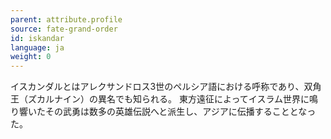 ```yaml
---
parent: attribute.profile
source: fate-grand-order
id: iskandar
language: ja
weight: 0
---
```


イスカンダルとはアレクサンドロス3世のペルシア語における呼称であり、双角王（ズカルナイン）の異名でも知られる。
東方遠征によってイスラム世界に鳴り響いたその武勇は数多の英雄伝説へと派生し、アジアに伝播することとなった。
